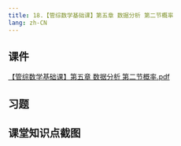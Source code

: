 ```yaml
---
title: 18.【管综数学基础课】第五章 数据分析 第二节概率
lang: zh-CN
---
```


## 课件
[【管综数学基础课】第五章 数据分析 第二节概率.pdf](/math%2F1.%E6%95%B0%E5%AD%A6-%E5%9F%BA%E7%A1%80%E7%9F%A5%E8%AF%86%2F18.%E3%80%90%E7%AE%A1%E7%BB%BC%E6%95%B0%E5%AD%A6%E5%9F%BA%E7%A1%80%E8%AF%BE%E3%80%91%E7%AC%AC%E4%BA%94%E7%AB%A0%20%E6%95%B0%E6%8D%AE%E5%88%86%E6%9E%90%20%E7%AC%AC%E4%BA%8C%E8%8A%82%E6%A6%82%E7%8E%87%2F%E3%80%90%E7%AE%A1%E7%BB%BC%E6%95%B0%E5%AD%A6%E5%9F%BA%E7%A1%80%E8%AF%BE%E3%80%91%E7%AC%AC%E4%BA%94%E7%AB%A0%20%E6%95%B0%E6%8D%AE%E5%88%86%E6%9E%90%20%E7%AC%AC%E4%BA%8C%E8%8A%82%E6%A6%82%E7%8E%87.pdf)


## 习题


## 课堂知识点截图



